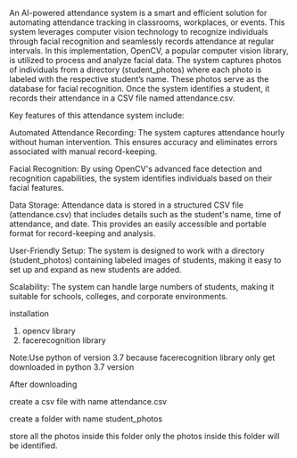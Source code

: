 An AI-powered attendance system is a smart and efficient solution for automating attendance tracking in classrooms, workplaces, or events. This system leverages computer vision technology to recognize individuals through facial recognition and seamlessly records attendance at regular intervals.
In this implementation, OpenCV, a popular computer vision library, is utilized to process and analyze facial data. The system captures photos of individuals from a directory (student_photos) where each photo is labeled with the respective student’s name. These photos serve as the database for facial recognition. Once the system identifies a student, it records their attendance in a CSV file named attendance.csv.

Key features of this attendance system include:

Automated Attendance Recording: The system captures attendance hourly without human intervention. This ensures accuracy and eliminates errors associated with manual record-keeping.

Facial Recognition: By using OpenCV's advanced face detection and recognition capabilities, the system identifies individuals based on their facial features.

Data Storage: Attendance data is stored in a structured CSV file (attendance.csv) that includes details such as the student's name, time of attendance, and date. This provides an easily accessible and portable format for record-keeping and analysis.

User-Friendly Setup: The system is designed to work with a directory (student_photos) containing labeled images of students, making it easy to set up and expand as new students are added.

Scalability: The system can handle large numbers of students, making it suitable for schools, colleges, and corporate environments.

installation
1. opencv library
2. facerecognition library

Note:Use python of version 3.7 because facerecognition library only get downloaded in python 3.7 version

After downloading

create a csv file with name attendance.csv

create a folder with name student_photos

store all the photos inside this folder only the photos inside this folder will be identified.
